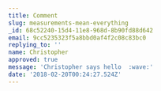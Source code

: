 ```yaml
---
title: Comment
slug: measurements-mean-everything
_id: 68c52240-15d4-11e8-968d-8b90fd88d642
email: 9cc5235323f5a8bbd0af4f2c08c83bc0
replying_to: ''
name: Christopher
approved: true
message: 'Christopher says hello  :wave:'
date: '2018-02-20T00:24:27.524Z'
---
```


